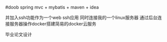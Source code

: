 #doob
spring mvc + mybatis + maven + idea

并加入ssh功能作为一个web ssh应用
同时连接我的一个linux服务器
通过后台连接服务器操作docker搭建简易的docker云服务

毕业论文设计